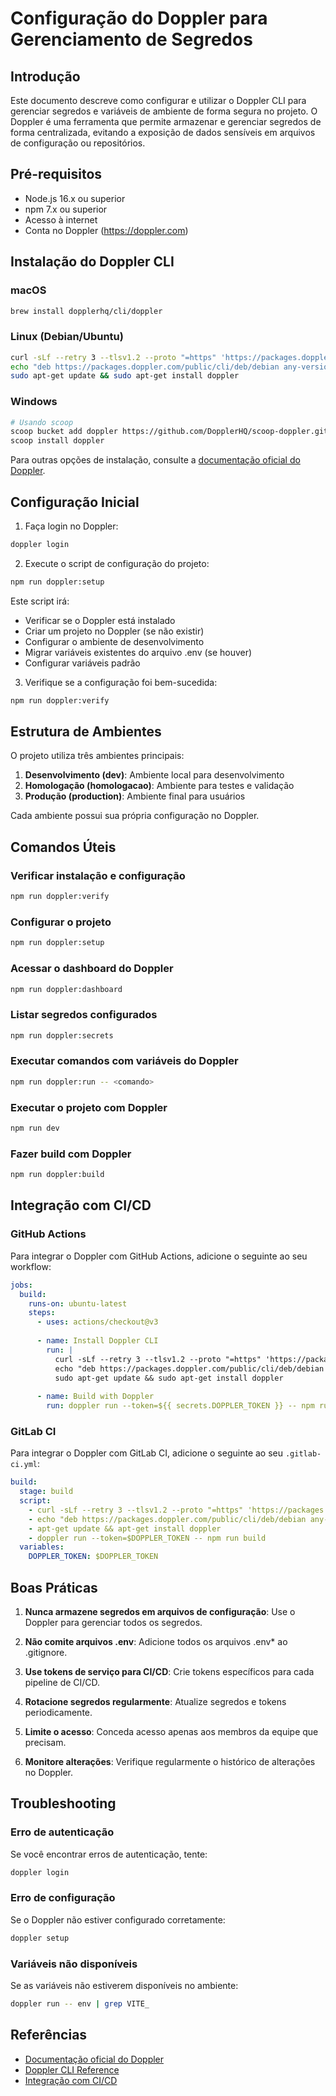 # Configuração do Doppler para Gerenciamento de Segredos

## Introdução

Este documento descreve como configurar e utilizar o Doppler CLI para gerenciar segredos e variáveis de ambiente de forma segura no projeto. O Doppler é uma ferramenta que permite armazenar e gerenciar segredos de forma centralizada, evitando a exposição de dados sensíveis em arquivos de configuração ou repositórios.

## Pré-requisitos

- Node.js 16.x ou superior
- npm 7.x ou superior
- Acesso à internet
- Conta no Doppler (https://doppler.com)

## Instalação do Doppler CLI

### macOS

```bash
brew install dopplerhq/cli/doppler
```

### Linux (Debian/Ubuntu)

```bash
curl -sLf --retry 3 --tlsv1.2 --proto "=https" 'https://packages.doppler.com/public/cli/gpg.DE2A7741A397C129.key' | sudo apt-key add -
echo "deb https://packages.doppler.com/public/cli/deb/debian any-version main" | sudo tee /etc/apt/sources.list.d/doppler-cli.list
sudo apt-get update && sudo apt-get install doppler
```

### Windows

```bash
# Usando scoop
scoop bucket add doppler https://github.com/DopplerHQ/scoop-doppler.git
scoop install doppler
```

Para outras opções de instalação, consulte a [documentação oficial do Doppler](https://docs.doppler.com/docs/cli).

## Configuração Inicial

1. Faça login no Doppler:

```bash
doppler login
```

2. Execute o script de configuração do projeto:

```bash
npm run doppler:setup
```

Este script irá:
- Verificar se o Doppler está instalado
- Criar um projeto no Doppler (se não existir)
- Configurar o ambiente de desenvolvimento
- Migrar variáveis existentes do arquivo .env (se houver)
- Configurar variáveis padrão

3. Verifique se a configuração foi bem-sucedida:

```bash
npm run doppler:verify
```

## Estrutura de Ambientes

O projeto utiliza três ambientes principais:

1. **Desenvolvimento (dev)**: Ambiente local para desenvolvimento
2. **Homologação (homologacao)**: Ambiente para testes e validação
3. **Produção (production)**: Ambiente final para usuários

Cada ambiente possui sua própria configuração no Doppler.

## Comandos Úteis

### Verificar instalação e configuração

```bash
npm run doppler:verify
```

### Configurar o projeto

```bash
npm run doppler:setup
```

### Acessar o dashboard do Doppler

```bash
npm run doppler:dashboard
```

### Listar segredos configurados

```bash
npm run doppler:secrets
```

### Executar comandos com variáveis do Doppler

```bash
npm run doppler:run -- <comando>
```

### Executar o projeto com Doppler

```bash
npm run dev
```

### Fazer build com Doppler

```bash
npm run doppler:build
```

## Integração com CI/CD

### GitHub Actions

Para integrar o Doppler com GitHub Actions, adicione o seguinte ao seu workflow:

```yaml
jobs:
  build:
    runs-on: ubuntu-latest
    steps:
      - uses: actions/checkout@v3
      
      - name: Install Doppler CLI
        run: |
          curl -sLf --retry 3 --tlsv1.2 --proto "=https" 'https://packages.doppler.com/public/cli/gpg.DE2A7741A397C129.key' | sudo apt-key add -
          echo "deb https://packages.doppler.com/public/cli/deb/debian any-version main" | sudo tee /etc/apt/sources.list.d/doppler-cli.list
          sudo apt-get update && sudo apt-get install doppler
      
      - name: Build with Doppler
        run: doppler run --token=${{ secrets.DOPPLER_TOKEN }} -- npm run build
```

### GitLab CI

Para integrar o Doppler com GitLab CI, adicione o seguinte ao seu `.gitlab-ci.yml`:

```yaml
build:
  stage: build
  script:
    - curl -sLf --retry 3 --tlsv1.2 --proto "=https" 'https://packages.doppler.com/public/cli/gpg.DE2A7741A397C129.key' | apt-key add -
    - echo "deb https://packages.doppler.com/public/cli/deb/debian any-version main" | tee /etc/apt/sources.list.d/doppler-cli.list
    - apt-get update && apt-get install doppler
    - doppler run --token=$DOPPLER_TOKEN -- npm run build
  variables:
    DOPPLER_TOKEN: $DOPPLER_TOKEN
```

## Boas Práticas

1. **Nunca armazene segredos em arquivos de configuração**: Use o Doppler para gerenciar todos os segredos.

2. **Não comite arquivos .env**: Adicione todos os arquivos .env* ao .gitignore.

3. **Use tokens de serviço para CI/CD**: Crie tokens específicos para cada pipeline de CI/CD.

4. **Rotacione segredos regularmente**: Atualize segredos e tokens periodicamente.

5. **Limite o acesso**: Conceda acesso apenas aos membros da equipe que precisam.

6. **Monitore alterações**: Verifique regularmente o histórico de alterações no Doppler.

## Troubleshooting

### Erro de autenticação

Se você encontrar erros de autenticação, tente:

```bash
doppler login
```

### Erro de configuração

Se o Doppler não estiver configurado corretamente:

```bash
doppler setup
```

### Variáveis não disponíveis

Se as variáveis não estiverem disponíveis no ambiente:

```bash
doppler run -- env | grep VITE_
```

## Referências

- [Documentação oficial do Doppler](https://docs.doppler.com/)
- [Doppler CLI Reference](https://docs.doppler.com/docs/cli)
- [Integração com CI/CD](https://docs.doppler.com/docs/ci-cd-integrations)